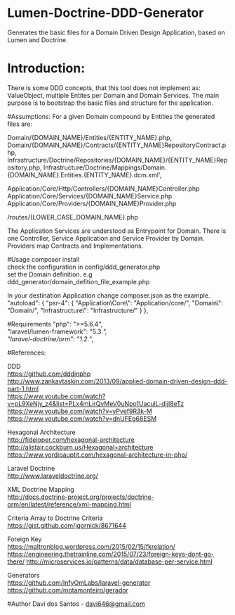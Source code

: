 # Lumen-Doctrine-DDD-Generator
Generates the basic files for a Domain Driven Design Application, based on Lumen and Doctrine. 

# Introduction:
There is some DDD concepts, that this tool does not implement as: ValueObject, multiple Entites per Domain and Domain Services.
The main purpose is to bootstrap the basic files and structure for the application.

#Assumptions:
For a given Domain compound by Entities the generated files are:

Domain/{DOMAIN_NAME}/Entities/{ENTITY_NAME}.php,
Domain/{DOMAIN_NAME}/Contracts/{ENTITY_NAME}RepositoryContract.php,
Infrastructure/Doctrine/Repositories/{DOMAIN_NAME}/{ENTITY_NAME}Repository.php,
Infrastructure/Doctrine/Mappings/Domain.{DOMAIN_NAME}.Entities.{ENTITY_NAME}.dcm.xml',

Application/Core/Http/Controllers/{DOMAIN_NAME}Controller.php
Application/Core/Services/{DOMAIN_NAME}Service.php
Application/Core/Providers/{DOMAIN_NAME}Provider.php

/routes/{LOWER_CASE_DOMAIN_NAME}.php

The Application Services are understood as Entrypoint for Domain.
There is one Controller, Service Application and Service Provider by Domain.
Providers map Contracts and Implementations.

#Usage
composer install <br/>
check the configuration in config/ddd_generator.php <br/>
set the Domain definition. e.g ddd_generator/domain_defition_file_example.php <br/>

In your destination Application change composer.json as the example. 
  "autoload": {
    "psr-4": {
      "Application\\Core\\": "Application/core/",
      "Domain\\": "Domain/",
      "Infrastructure\\": "Infrastructure/"
    }
  },

#Requirements
"php": ">=5.6.4", <br />
"laravel/lumen-framework": "5.3.*", <br />
"laravel-doctrine/orm": "1.2.*",

#References:

DDD <br/>
https://github.com/dddinphp <br/>
http://www.zankavtaskin.com/2013/09/applied-domain-driven-design-ddd-part-1.html <br/>
https://www.youtube.com/watch?v=pL9XeNjy_z4&list=PLx4mLirQvMeV0uNpo1UaculL-djjI8eTz <br/>
https://www.youtube.com/watch?v=yPvef9R3k-M <br/>
https://www.youtube.com/watch?v=dnUFEg68ESM <br/>

Hexagonal Architecture <br/>
http://fideloper.com/hexagonal-architecture <br/>
http://alistair.cockburn.us/Hexagonal+architecture <br/>
https://www.yordipauptit.com/hexagonal-architecture-in-php/ <br/>

Laravel Doctrine <br/>
http://www.laraveldoctrine.org/

XML Doctrine Mapping <br/>
http://docs.doctrine-project.org/projects/doctrine-orm/en/latest/reference/xml-mapping.html

Criteria Array to Doctrine Criteria <br/>
https://gist.github.com/jgornick/8671644

Foreign Key <br/>
https://maltronblog.wordpress.com/2015/02/15/fkrelation/
https://engineering.thetrainline.com/2015/07/23/foreign-keys-dont-go-there/
http://microservices.io/patterns/data/database-per-service.html

Generators <br/>
https://github.com/InfyOmLabs/laravel-generator
https://github.com/motamonteiro/gerador

#Author
Davi dos Santos - davi646@gmail.com